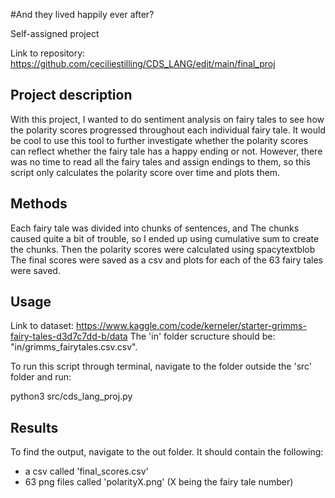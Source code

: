 
#And they lived happily ever after?

Self-assigned project

Link to repository: https://github.com/ceciliestilling/CDS_LANG/edit/main/final_proj

## Project description

With this project, I wanted to do sentiment analysis on fairy tales to see how the polarity scores progressed throughout each individual fairy tale. It would be cool to use this tool to further investigate whether the polarity scores can reflect whether the fairy tale has a happy ending or not. However, there was no time to 
read all the fairy tales and assign endings to them, so this script only calculates the polarity score over time and plots them. 

## Methods
Each fairy tale was divided into chunks of sentences, and 
The chunks caused quite a bit of trouble, so I ended up using cumulative sum to create the chunks. 
Then the polarity scores were calculated using spacytextblob
The final scores were saved as a csv and plots for each of the 63 fairy tales were saved.

## Usage
Link to dataset: https://www.kaggle.com/code/kerneler/starter-grimms-fairy-tales-d3d7c7dd-b/data
The 'in' folder scructure should be: "in/grimms_fairytales.csv.csv".

To run this script through terminal, navigate to the folder outside the 'src' folder and run:

python3 src/cds_lang_proj.py

## Results
To find the output, navigate to the out folder. It should contain the following:

- a csv called 'final_scores.csv'
- 63 png files called 'polarityX.png' (X being the fairy tale number)
